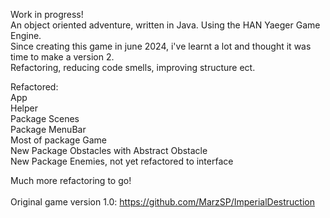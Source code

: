 Work in progress!<br>
An object oriented adventure, written in Java. Using the HAN Yaeger Game Engine.<br>
Since creating this game in june 2024, i've learnt a lot and thought it was time to make a version 2. <br> Refactoring, reducing code smells, improving structure ect. <br>

Refactored:<br>
App<br>
Helper<br>
Package Scenes <br>
Package MenuBar <br>
Most of package Game <br>
New Package Obstacles with Abstract Obstacle <br> 
New Package Enemies, not yet refactored to interface <br>

Much more refactoring to go!<br>
<br>
Original game version 1.0:
https://github.com/MarzSP/ImperialDestruction
